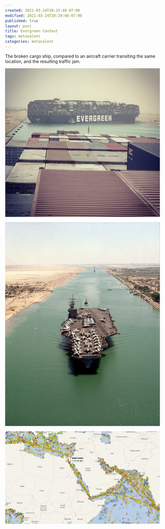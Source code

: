 ```yaml
---
created: 2021-03-24T20:15:40-07:00
modified: 2021-03-24T20:29:08-07:00
published: true
layout: post
title: Evergreen Context
tags: metavalent
categories: metavalent
---
```


The broken cargo ship, compared to an aircraft carrier transiting the same location, and the resulting traffic jam.

![Image](../assets/images/image_picker4088370503932854072.jpg)

![Image](../assets/images/image_picker8308888842325699576.jpg)

![Image](../assets/images/image_picker1424403435638129475.jpg)